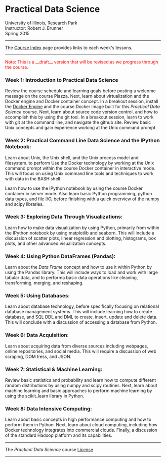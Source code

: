 # Practical Data Science

University of Illinois, Research Park    
Instructor: Robert J. Brunner    
Spring 2015  

-----

The [Course Index](http://nbviewer.ipython.org/github/ProfessorBrunner/rp-pds15/blob/master/index.ipynb) page provides links to each week's lessons.

-----

<font color = "red">
Note: This is a __draft__ version that will be revised as we progress through the course.
</font>

### Week 1: Introduction to Practical Data Science 

Review the course schedule and learning goals before posting a welcome
message on the course Piazza. Next, learn about virtualization and the
Docker engine and Docker container concept. In a breakout session,
install the [Docker Engine](Week0/Docker.md) and the course Docker image
built for this _Practical Data Science_ course. Next, learn about source
code version control, and how to accomplish this by using the git tool.
In a breakout session, learn to work with git at the command line, and
navigate the github site. Review basic Unix concepts and gain experience
working at the Unix command prompt.

### Week 2: Practical Command Line Data Science and the IPython Notebook:  

Learn about Unix, the Unix shell, and the Unix process model and filesystem. 
 to perform 
Use the Docker technology by working at the Unix command prompt within
the course Docker container in interactive mode. This will focus on
using Unix command line tools and techniques to work with data in the
BASH shell


Learn how to use the IPython notebook by using the course Docker
container in server mode. Also learn basic Python programming, python
data types, and file I/O, before finishing with a quick overview of the
numpy and scipy libraries.

### Week 3: Exploring Data Through Visualizations:  
 
Learn how to make data visualization by using Python, primarily from
within the IPython notebook by using matplotlib and seaborn. This will
include a discussion of scatter plots, linear regression and plotting,
histograms, box plots, and other advanced visualization concepts.

### Week 4: Using Python DataFrames (Pandas):  

Learn about the _Data Frame_ concept and how to use it within Python by
using the Pandas library. This will include ways to load and work with
large tabular data, and to performa basic data operations like cleaning,
transforming, merging, and reshaping.

### Week 5: Using Databases:  

Learn about database technology, before specifically focusing on
relational database management systems. This will include learning how
to create database, and SQL DDL and DML to create, insert, update and
delete data. This will conclude with a discussion of accessing a
database from Python.

### Week 6: Data Acquisition:  

Learn about acquiring data from diverse sources including webpages,
online repositories, and social media. This will require a discussion of
web scraping, DOM tress, and JSON.

### Week 7: Statistical & Machine Learning:  
 
Review basic statistics and probability and learn how to compute
different random distributions  by using numpy and scipy routines. Next,
learn about machine learning and basic approaches to perform machine
learning by using the scikit_learn library in Python.

### Week 8: Data Intensive Computing:  

Learn about basic concepts in high performance computing and how to
perform them in Python. Next, learn about cloud computing, including how
Docker technology integrates into commercial clouds. Finally, a
discussion of the standard Hadoop platform and its capabilities.

-----

The _Practical Data Science_ course [License](LICENSE.md)

-----

